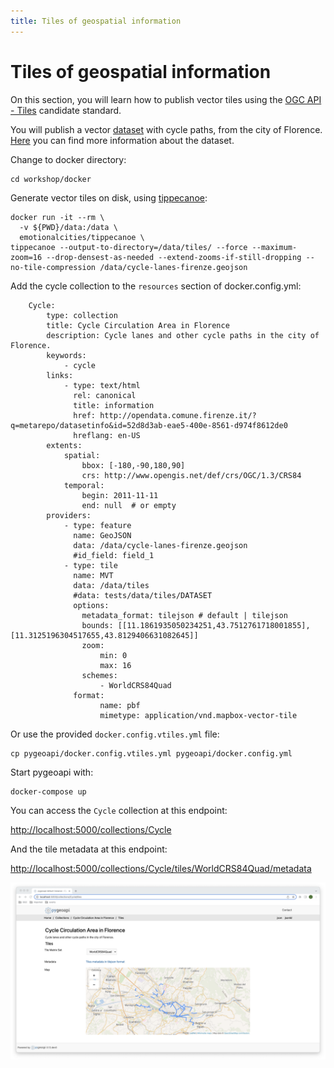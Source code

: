 ```yaml
---
title: Tiles of geospatial information
---
```


# Tiles of geospatial information

On  this section, you will learn how to publish vector tiles using the [OGC API - Tiles](https://github.com/opengeospatial/ogcapi-tiles) candidate standard.

You will publish a vector [dataset](.../../../docker/data/cycle-lanes-firenze.geojson) with cycle paths, from the city of Florence. [Here](.../../../docker/data/cycle-lanes-firenze.qmd) you can find more information about the dataset.

Change to docker directory:

```
cd workshop/docker
```

Generate vector tiles on disk, using [tippecanoe](https://github.com/mapbox/tippecanoe):

```
docker run -it --rm \
  -v ${PWD}/data:/data \
  emotionalcities/tippecanoe \
tippecanoe --output-to-directory=/data/tiles/ --force --maximum-zoom=16 --drop-densest-as-needed --extend-zooms-if-still-dropping --no-tile-compression /data/cycle-lanes-firenze.geojson
```

Add the cycle collection to the ```resources``` section of docker.config.yml:

```
    Cycle:
        type: collection
        title: Cycle Circulation Area in Florence 
        description: Cycle lanes and other cycle paths in the city of Florence.
        keywords:
            - cycle
        links:
            - type: text/html
              rel: canonical
              title: information
              href: http://opendata.comune.firenze.it/?q=metarepo/datasetinfo&id=52d8d3ab-eae5-400e-8561-d974f8612de0
              hreflang: en-US
        extents:
            spatial:
                bbox: [-180,-90,180,90]
                crs: http://www.opengis.net/def/crs/OGC/1.3/CRS84
            temporal:
                begin: 2011-11-11
                end: null  # or empty
        providers:
            - type: feature
              name: GeoJSON
              data: /data/cycle-lanes-firenze.geojson
              #id_field: field_1
            - type: tile
              name: MVT
              data: /data/tiles
              #data: tests/data/tiles/DATASET
              options:
                metadata_format: tilejson # default | tilejson
                bounds: [[11.1861935050234251,43.7512761718001855],[11.3125196304517655,43.8129406631082645]]
                zoom:
                    min: 0
                    max: 16
                schemes:
                    - WorldCRS84Quad
              format:
                    name: pbf
                    mimetype: application/vnd.mapbox-vector-tile
```

Or use the provided ```docker.config.vtiles.yml``` file:

```
cp pygeoapi/docker.config.vtiles.yml pygeoapi/docker.config.yml
```

Start pygeoapi with:
```
docker-compose up
```

You can access the ```Cycle``` collection at this endpoint:

[http://localhost:5000/collections/Cycle](http://localhost:5000/collections/Cycle
)

And the tile metadata at this endpoint:

[http://localhost:5000/collections/Cycle/tiles/WorldCRS84Quad/metadata](http://localhost:5000/collections/Cycle/tiles/WorldCRS84Quad/metadata)

![TileSet](img/vtiles.png)